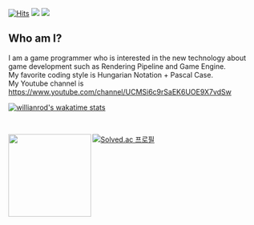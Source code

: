  <div align=left>
	
  [![Hits](https://hits.seeyoufarm.com/api/count/incr/badge.svg?url=https%3A%2F%2Fgithub.com%2FShovelingLife%2Fhit-counter&count_bg=%23005FFF&title_bg=%23B8B8B8&icon=&icon_color=%23E7E7E7&title=hits&edge_flat=false)](https://hits.seeyoufarm.com)
<img src="https://img.shields.io/badge/C++-00599C?style=flat-square&logo=c%2B%2B&logoColor=white"/></a>
<img src="https://img.shields.io/badge/C%23-239120?style=flat-square&logo=c#%2B%2B&logoColor=white"/></a>
	
  </div>
  
## Who am I? </br>
I am a game programmer who is interested in the new technology about game development such as Rendering Pipeline and Game Engine. </br>
My favorite coding style is Hungarian Notation + Pascal Case. </br>
My Youtube channel is https://www.youtube.com/channel/UCMSi6c9rSaEK6UOE9X7vdSw

 <!--START_SECTION:waka-->
[![willianrod's wakatime stats](https://github-readme-stats.vercel.app/api/wakatime?username=ShovelingLife)](https://github.com/anuraghazra/github-readme-stats)
  <!--END_SECTION:waka--> </br>

[![Solved.ac 프로필](http://mazassumnida.wtf/api/v2/generate_badge?boj=qnfkzhs1998)](https://www.acmicpc.net/user/qnfkzhs1998)
<img align='left' src="https://github-readme-stats.vercel.app/api?username=ShovelingLife" height="165">
